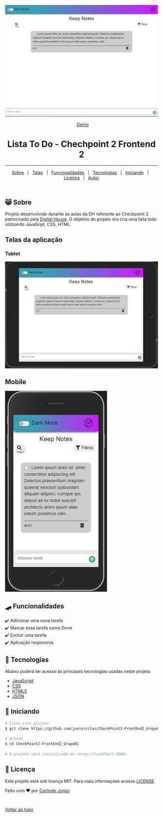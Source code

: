 
<div align="center" id="top">
  <img src="./home.png" alt="Checkpoint2-Frontend2-Lista-TOdo" />

  &#xa0;
  <a href="https://juniorvilas.github.io/CheckPoint2-FrontEnd2_Grupo01">Demo</a>
</div>  
  
<h1 align="center"> Lista To Do - Chechpoint 2 Frontend 2</h1>  
<hr>

<p align="center">
  <a href="#-sobre">Sobre</a> &#xa0; | &#xa0;
  <a href="#telas-da-aplicação">Telas</a> &#xa0; | &#xa0;
  <a href="#skateboard-funcionalidades">Funcionalidades</a> &#xa0; | &#xa0;
  <a href="#rocket-tecnologias">Tecnologias</a> &#xa0; | &#xa0;
  <a href="#checkered_flag-iniciando">Iniciando</a> &#xa0; | &#xa0;
  <a href="#memo-licença">Licença</a> &#xa0; | &#xa0;
  <a href="https://github.com/juniorvilas" target="_blank">Autor</a>
</p>

<br>

## 😸 Sobre ##

Projeto desenvolvido durante as aulas da DH referente ao Checkpoint 2 patrocinado pela <a href="https://www.digitalhouse.com/br"> Digital House</a>.
O objetivo do projeto era cria uma lista todo utilizando JavaSript, CSS, HTML.

## Telas da aplicação

### Tablet ##

<img src="./home-tablet.png" alt="Imagem da tela da home tablet" />

## Mobile ##

<img src="./home-mobile.png" alt="Imagem da tela da home mobile" /> 

## :skateboard: Funcionalidades ##

:heavy_check_mark: Adicionar uma nova tarefa\
:heavy_check_mark: Marcar essa tarefa como Done\
:heavy_check_mark: Excluir uma tarefa\
:heavy_check_mark: Aplicação responsiva

## :rocket: Tecnologias ##

Abaixo poderá ter acesso às principais tecnologias usadas neste projeto

- [JavaScript](https://developer.mozilla.org/pt-BR/docs/Web/JavaScript/)
- [CSS](https://www.w3schools.com/css//)
- [HTML5](https://developer.mozilla.org/pt-BR/docs/Web/HTML/)
- [JSON](https://www.w3schools.com/js/js_json_intro.asp/)


## :checkered_flag: Iniciando ##

```bash
# Clone este projeto
$ git clone https://github.com/juniorvilas/CheckPoint2-FrontEnd2_Grupo01.git

# Acesse
$ cd CheckPoint2-FrontEnd2_Grupo01

# O projeto será inicializado em <http://localhost:3000>
```

## :memo: Licença ##

Este projeto está sob licença MIT. Para mais informações acesse [LICENSE](LICENSE.md).

Feito com :heart: por <a href="https://github.com/juniorvilas" target="_blank">Carlindo Junior</a>

&#xa0;

<a href="#top">Voltar ao topo</a>
